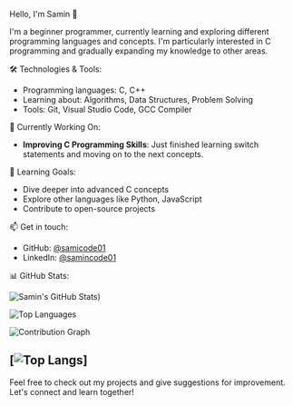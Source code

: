 Hello, I'm Samin 👋

I'm a beginner programmer, currently learning and exploring different programming languages and concepts. I'm particularly interested in C programming and gradually expanding my knowledge to other areas.

🛠️ Technologies & Tools:
- Programming languages: C, C++
- Learning about: Algorithms, Data Structures, Problem Solving
- Tools: Git, Visual Studio Code, GCC Compiler

🚀 Currently Working On:
- **Improving C Programming Skills**: Just finished learning switch statements and moving on to the next concepts.

🌱 Learning Goals:
- Dive deeper into advanced C concepts
- Explore other languages like Python, JavaScript
- Contribute to open-source projects

📫 Get in touch:
- GitHub: [@samicode01](https://github.com/samicode01)
- LinkedIn: [@samincode01](https://www.linkedin.com/in/samincode01/)

 📊 GitHub Stats:

![Samin's GitHub Stats](https://github-readme-stats.vercel.app/api?username=samincode01&show_icons=true&theme=radical))

![Top Languages](https://github-readme-stats.vercel.app/api/top-langs/?username=samincode01&layout=compact&theme=dark)

![Contribution Graph](https://github-profile-summary-cards.vercel.app/api/cards/profile-details?username=samincode01&theme=github_dark)

[![Top Langs](https://github-readme-stats.vercel.app/api/top-langs/?username=samincode01&layout=donut-vertical&theme=radical)]
---

Feel free to check out my projects and give suggestions for improvement. Let's connect and learn together!
